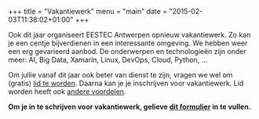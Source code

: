 +++
title = "Vakantiewerk"
menu = "main"
date = "2015-02-03T11:38:02+01:00"
+++

Ook dit jaar organiseert EESTEC Antwerpen opnieuw vakantiewerk. Zo kan je een centje bijverdienen in een interessante omgeving. We hebben weer een erg gevarieerd aanbod. De onderwerpen en technologieën zijn onder meer: AI, Big Data, Xamarin, Linux, DevOps, Cloud, Python, ...

Om jullie vanaf dit jaar ook beter van dienst te zijn, vragen we wel om (gratis) [lid te worden](https://goo.gl/forms/QqiRTMPc5DM75Aen2). Daarna kan je je inschrijven voor vakantiewerk. Lid worden heeft ook [andere voordelen](http://www.eestec.be/about/).

**Om je in te schrijven voor vakantiewerk, gelieve [dit formulier](https://goo.gl/forms/JlUzjdMjHBFvIteF3) in te vullen.**


